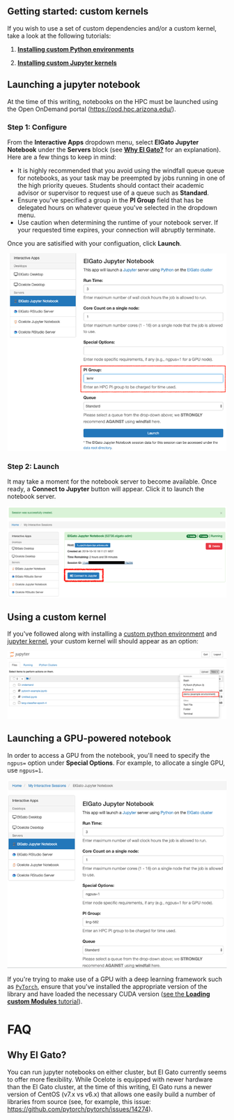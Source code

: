 
## Getting started: custom kernels

If you wish to use a set of custom dependencies and/or a custom kernel, take a look at the following tutorials:


1. [**Installing custom Python environments**](../install-custom-python-environments/README.md)  

2. [**Installing custom Jupyter kernels**](../install-custom-jupyter-kernels/README.md)

## Launching a jupyter notebook

At the time of this writing, notebooks on the HPC must be launched using the Open OnDemand portal (https://ood.hpc.arizona.edu/).

### Step 1: Configure

From the **Interactive Apps** dropdown menu, select **ElGato Jupyter Notebook** under the **Servers** block (see [**Why El Gato?**](#why-el-gato) for an explanation).  Here are a few things to keep in mind:

- It is highly recommended that you avoid using the windfall queue queue for notebooks, as your task may be preempted by jobs running in one of the high priority queues.  Students should contact their academic advisor or supervisor to request use of a queue such as **Standard**.  
- Ensure you've specified a group in the **PI Group** field that has be delegated hours on whatever queue you've selected in the dropdown menu.  
- Use caution when determining the runtime of your notebook server.  If your requested time expires, your connection will abruptly terminate.  


Once you are satisified with your configuation, click **Launch**.

![](./images/elgato-interactive-app-2.png)

### Step 2: Launch

It may take a moment for the notebook server to become available.  Once ready, a **Connect to Jupyter** button will appear.  Click it to launch the notebook server.

![](./images/elgato-interactive-app-3.png)

## Using a custom kernel   

If you've followed along with installing a [custom python environment](../install-custom-python-environments/README.md) and [jupyter kernel](../install-custom-jupyter-kernels/README.md), your custom kernel will should appear as an option:

![](./images/elgato-interactive-app-4.png)

<!-- ## Shutting down jupyter

If you've finished your task prior to exhausting the time specified in the **Run Time**, you may kill the notebook server from the ood menu depicted in the following image:
![](./images/elgato-interactive-job-1.png) -->


## Launching a GPU-powered notebook

In order to access a GPU from the notebook, you'll need to specify the `ngpus=` option under **Special Options**.  For example, to allocate a single GPU, use `ngpus=1`.

![](./images/elgato-interactive-app-gpu-jupyter.png)


If you're trying to make use of a GPU with a deep learning framework such as [`PyTorch`](https://pytorch.org), ensure that you've installed the appropriate version of the library and have loaded the necessary CUDA version ([see the **Loading custom Modules** tutorial](../load-custom-modules/README.md)).



# FAQ

## Why El Gato?[](#why-el-gato)

You can run jupyter notebooks on either cluster, but El Gato currently seems to offer more flexibility.  While Ocelote is equipped with newer hardware than the El Gato cluster, at the time of this writing, El Gato runs a newer version of CentOS (v7.x vs v6.x) that allows one easily build a number of libraries from source (see, for example, this issue: https://github.com/pytorch/pytorch/issues/14274).  